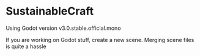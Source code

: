 # SustainableCraft

Using Godot version v3.0.stable.official.mono

If you are working on Godot stuff, create a new scene. Merging scene files is quite a hassle
